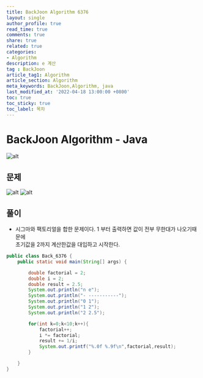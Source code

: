 ```yaml
---
title: BackJoon Algorithm 6376
layout: single
author_profile: true
read_time: true
comments: true
share: true
related: true
categories:
- Algorithm
description: e 계산
tag : BackJoon
article_tag1: Algorithm
article_section: Algorithm
meta_keywords: BackJoon,Algorithm, java
last_modified_at: '2022-04-18 13:00:00 +0800'
toc: true
toc_sticky: true
toc_label: 목차
---
```


BackJoon Algorithm - Java
====================

![alt](https://d2gd6pc034wcta.cloudfront.net/images/logo@2x.png)

## 문제

![alt](https://img1.daumcdn.net/thumb/R1280x0/?scode=mtistory2&fname=https%3A%2F%2Fblog.kakaocdn.net%2Fdn%2FraB8y%2FbtqDn2y4sHe%2FH0zq3v6AzIvTDXMrItHrk1%2Fimg.png)
![alt](https://img1.daumcdn.net/thumb/R1280x0/?scode=mtistory2&fname=https%3A%2F%2Fblog.kakaocdn.net%2Fdn%2FditkfI%2FbtqDkAEhTZr%2F9yFsG4auLHDZldHStWtKq1%2Fimg.png)



## 풀이

* 시그마와 팩토리얼을 합한 문제이다. 1 부터 출력하면 값이 전부 무한대가 나오기때문에  
  초기값을 2까지 계산한값을 대입하고 시작한다. 


```java
public class Back_6376 {
    public static void main(String[] args) {

        double factorial = 2;
        double i = 2;
        double result = 2.5;
        System.out.println("n e");
        System.out.println("- -----------");
        System.out.println("0 1");
        System.out.println("1 2");
        System.out.println("2 2.5");

        for(int k=0;k<10;k++){
            factorial++;
            i *= factorial;
            result += 1/i;
            System.out.printf("%.0f %.9f\n",factorial,result);
        }

    }
}
```

